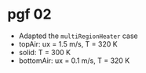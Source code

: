 # pgf 02

* Adapted the `multiRegionHeater` case
* topAir: ux = 1.5 m/s, T = 320 K
* solid: T = 300 K
* bottomAir: ux = 0.1 m/s, T = 320 K
